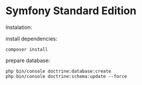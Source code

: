 Symfony Standard Edition
========================

Instalation:

install dependencies:
```
composer install
```

prepare database:
```
php bin/console doctrine:database:create
php bin/console doctrine:schema:update --force
```


